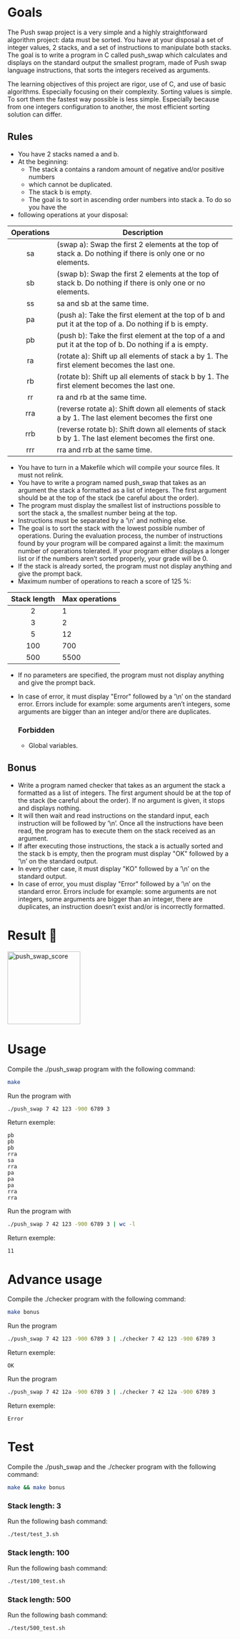 # Goals
The Push swap project is a very simple and a highly straightforward algorithm project: data must be sorted. You have at your disposal a set of integer values, 2 stacks, and a set of instructions to manipulate both stacks.
The goal is to write a program in C called push_swap which calculates and displays on the standard output the smallest program, made of Push swap language instructions, that sorts the integers received as arguments.

The learning objectives of this project are rigor, use of C, and use of basic algorithms. Especially focusing on their complexity. Sorting values is simple. To sort them the fastest way possible is less simple. Especially because from one integers configuration to another, the most efficient sorting solution can differ.

## Rules
- You have 2 stacks named a and b.
- At the beginning:
	- The stack a contains a random amount of negative and/or positive numbers
	- which cannot be duplicated.
	- The stack b is empty.
	- The goal is to sort in ascending order numbers into stack a. To do so you have the
- following operations at your disposal:

<table>
	<thead>
        <tr>
            <th>Operations</th>
            <th>Description</th>
        </tr>
    </thead>
    <tbody>
	</thead>
        <tr>
            <td align="center">sa</td>
            <td>(swap a): Swap the first 2 elements at the top of stack a. Do nothing if there is only one or no elements.</td>
        </tr>
        <tr>
            <td align="center">sb</td>
            <td>(swap b): Swap the first 2 elements at the top of stack b. Do nothing if there is only one or no elements.</td>
        </tr>
        <tr>
            <td align="center">ss</td>
            <td>sa and sb at the same time.</td>
        </tr>
        <tr>
            <td align="center">pa</td>
            <td>(push a): Take the first element at the top of b and put it at the top of a. Do nothing if b is empty.</td>
        </tr>
        <tr>
            <td align="center">pb</td>
            <td>(push b): Take the first element at the top of a and put it at the top of b. Do nothing if a is empty.</td>
        </tr>
        <tr>
            <td align="center">ra</td>
            <td>(rotate a): Shift up all elements of stack a by 1. The first element becomes the last one.</td>
        </tr>
        <tr>
            <td align="center">rb</td>
            <td>(rotate b): Shift up all elements of stack b by 1. The first element becomes the last one.</td>
        </tr>
		<tr>
            <td align="center">rr</td>
            <td>ra and rb at the same time.</td>
        </tr>
        <tr>
            <td align="center">rra</td>
            <td>(reverse rotate a): Shift down all elements of stack a by 1. The last element becomes the first one</td>
        </tr>
		<tr>
            <td align="center">rrb</td>
            <td>(reverse rotate b): Shift down all elements of stack b by 1. The last element becomes the first one.</td>
        </tr>
        <tr>
            <td align="center">rrr</td>
            <td>rra and rrb at the same time.</td>
        </tr>
    </tbody>
</table>


- You have to turn in a Makefile which will compile your source files. It must not relink.
- You have to write a program named push_swap that takes as an argument the stack a formatted as a list of integers. The first argument should be at the top of the stack (be careful about the order).
- The program must display the smallest list of instructions possible to sort the stack a, the smallest number being at the top.
- Instructions must be separated by a ’\n’ and nothing else.
- The goal is to sort the stack with the lowest possible number of operations. During the evaluation process, the number of instructions found by your program will be compared against a limit: the maximum number of operations tolerated. If your program either displays a longer list or if the numbers aren’t sorted properly, your grade will be 0.
- If the stack is already sorted, the program must not display anything and give the prompt back.
- Maximum number of operations to reach a score of 125 %:

<table>
	<thead>
        <tr>
            <th>Stack length</th>
            <th>Max operations</th>
        </tr>
    </thead>
    <tbody>
	</thead>
        <tr>
            <td align="center">2</td>
            <td>1</td>
        </tr>
        <tr>
            <td align="center">3</td>
            <td>2</td>
        </tr>
        <tr>
            <td align="center">5</td>
            <td>12</td>
        </tr>
        <tr>
            <td align="center">100</td>
            <td>700</td>
        </tr>
        <tr>
            <td align="center">500</td>
            <td>5500</td>
        </tr>
    </tbody>
</table>

- If no parameters are specified, the program must not display anything and give the prompt back.
- In case of error, it must display "Error" followed by a ’\n’ on the standard error. Errors include for example: some arguments aren’t integers, some arguments are bigger than an integer and/or there are duplicates.

  ### Forbidden
	- Global variables.

## Bonus
- Write a program named checker that takes as an argument the stack a formatted as a list of integers. The first argument should be at the top of the stack (be careful about the order). If no argument is given, it stops and displays nothing.
- It will then wait and read instructions on the standard input, each instruction will be followed by ’\n’. Once all the instructions have been read, the program has to execute them on the stack received as an argument.
- If after executing those instructions, the stack a is actually sorted and the stack b is empty, then the program must display "OK" followed by a ’\n’ on the standard output.
- In every other case, it must display "KO" followed by a ’\n’ on the standard output.
- In case of error, you must display "Error" followed by a ’\n’ on the standard error. Errors include for example: some arguments are not integers, some arguments are bigger than an integer, there are duplicates, an instruction doesn’t exist and/or is incorrectly formatted.

# Result :slot_machine:
<img width="163" alt="push_swap_score" src="https://github.com/Benoilte/push_swap/assets/104198121/20301089-082d-40c5-ab5e-bf5772fa430d">


# Usage

Compile the ./push_swap program with the following command:
```bash
make
```

Run the program with
```bash
./push_swap 7 42 123 -900 6789 3
```

Return exemple:

```text
pb
pb
pb
rra
sa
rra
pa
pa
pa
rra
rra
```

Run the program with
```bash
./push_swap 7 42 123 -900 6789 3 | wc -l
```

Return exemple:

```text
11
```

# Advance usage

Compile the ./checker program with the following command:
```bash
make bonus
```

Run the program
```bash
./push_swap 7 42 123 -900 6789 3 | ./checker 7 42 123 -900 6789 3
```

Return exemple:

```text
OK
```

Run the program

```bash
./push_swap 7 42 12a -900 6789 3 | ./checker 7 42 12a -900 6789 3
```

Return exemple:

```text
Error
```

# Test
Compile the ./push_swap and the ./checker program with the following command:
```bash
make && make bonus
```

### Stack length: 3
Run the following bash command:
```bash
./test/test_3.sh
```

### Stack length: 100
Run the following bash command:
```bash
./test/100_test.sh
```

### Stack length: 500
Run the following bash command:
```bash
./test/500_test.sh
```
